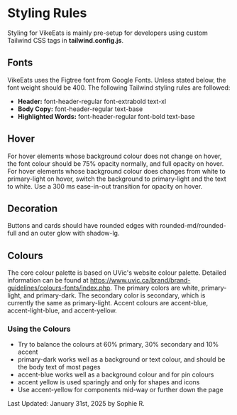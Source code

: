 # Styling Rules
Styling for VikeEats is mainly pre-setup for developers using custom Tailwind CSS tags in **tailwind.config.js**.

## Fonts
VikeEats uses the Figtree font from Google Fonts. Unless stated below, the font weight should be 400. The following Tailwind styling rules are followed:
- **Header:** font-header-regular font-extrabold text-xl
- **Body Copy:** font-header-regular text-base
- **Highlighted Words:** font-header-regular font-bold text-base

## Hover
For hover elements whose background colour does not change on hover, the font colour should be 75% opacity normally, and full opacity on hover. 
For hover elements whose background colour does changes from white to primary-light on hover, switch the background to primary-light and the text to white.
Use a 300 ms ease-in-out transition for opacity on hover.

## Decoration
Buttons and cards should have rounded edges with rounded-md/rounded-full and an outer glow with shadow-lg. 

## Colours
The core colour palette is based on UVic's website colour palette. Detailed information can be found at https://www.uvic.ca/brand/brand-guidelines/colours-fonts/index.php. 
The primary colors are white, primary-light, and primary-dark.
The secondary color is secondary, which is currently the same as primary-light.
Accent colours are accent-blue, accent-light-blue, and accent-yellow.

### Using the Colours
- Try to balance the colours at 60% primary, 30% secondary and 10% accent
- primary-dark works well as a background or text colour, and should be the body text of most pages
- accent-blue works well as a background colour and for pin colours
- accent yellow is used sparingly and only for shapes and icons
- Use accent-yellow for components mid-way or further down the page

Last Updated: January 31st, 2025 by Sophie R.